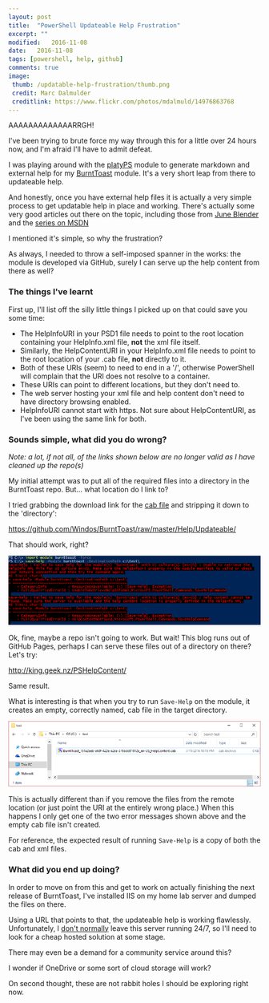 ```yaml
---
layout: post
title:  "PowerShell Updateable Help Frustration"
excerpt: ""
modified:   2016-11-08
date:   2016-11-08
tags: [powershell, help, github]
comments: true
image:
 thumb: /updatable-help-frustration/thumb.png
 credit: Marc Dalmulder
 creditlink: https://www.flickr.com/photos/mdalmuld/14976863768
---
```


AAAAAAAAAAAAARRGH!

I've been trying to brute force my way through this for a little over 24 hours now, and I'm afraid I'll have to admit defeat.

I was playing around with the [platyPS](https://github.com/PowerShell/platyPS) module to generate markdown and external help for my [BurntToast](https://github.com/Windos/BurntToast) module. It's a very short leap from there to updateable help.

And honestly, once you have external help files it is actually a very simple process to get updatable help in place and working. There's actually some very good articles out there on the topic, including those from [June Blender](http://info.sapien.com/index.php/scripting/scripting-help/helpuri-v-helpinfouri) and the [series on MSDN](https://msdn.microsoft.com/en-us/library/hh852754(v=vs.85).aspx)

I mentioned it's simple, so why the frustration?

As always, I needed to throw a self-imposed spanner in the works: the module is developed via GitHub, surely I can serve up the help content from there as well?

### The things I've learnt

First up, I'll list off the silly little things I picked up on that could save you some time:

* The HelpInfoURI in your PSD1 file needs to point to the root location containing your HelpInfo.xml file, **not** the xml file itself.
* Similarly, the HelpContentURI in your HelpInfo.xml file needs to point to the root location of your .cab file, **not** directly to it.
* Both of these URIs (seem) to need to end in a '/', otherwise PowerShell will complain that the URI does not resolve to a container.
* These URIs can point to different locations, but they don't need to.
* The web server hosting your xml file and help content don't need to have directory browsing enabled.
* HelpInfoURI cannot start with https. Not sure about HelpContentURI, as I've been using the same link for both.

### Sounds simple, what did you do wrong?

*Note: a lot, if not all, of the links shown below are no longer valid as I have cleaned up the repo(s)*

My initial attempt was to put all of the required files into a directory in the BurntToast repo. But... what location do I link to?

I tried grabbing the download link for the [cab file](https://github.com/Windos/BurntToast/raw/master/Help/Updateable/BurntToast_751a2aeb-a68f-422e-a2ea-376bdd81612a_en-US_helpcontent.cab) and stripping it down to the 'directory':

https://github.com/Windos/BurntToast/raw/master/Help/Updateable/

That should work, right?

![First nope](/images/updatable-help-frustration/nope1.png)

Ok, fine, maybe a repo isn't going to work. But wait! This blog runs out of GitHub Pages, perhaps I can serve these files out of a directory on there? Let's try:

http://king.geek.nz/PSHelpContent/

Same result.

What is interesting is that when you try to run `Save-Help` on the module, it creates an empty, correctly named, cab file in the target directory.

![Empty file](/images/updatable-help-frustration/folder.png)

This is actually different than if you remove the files from the remote location (or just point the URI at the entirely wrong place.) When this happens I only get one of the two error messages shown above and the empty cab file isn't created.

For reference, the expected result of running `Save-Help` is a copy of both the cab and xml files.

### What did you end up doing?

In order to move on from this and get to work on actually finishing the next release of BurntToast, I've installed IIS on my home lab server and dumped the files on there.

Using a URL that points to that, the updateable help is working flawlessly. Unfortunately, I [don't normally](http://king.geek.nz/2016/07/04/home-server-shutdown/) leave this server running 24/7, so I'll need to look for a cheap hosted solution at some stage.

There may even be a demand for a community service around this?

I wonder if OneDrive or some sort of cloud storage will work?

On second thought, these are not rabbit holes I should be exploring right now.
